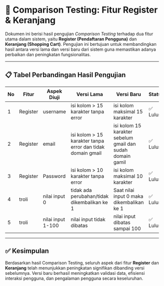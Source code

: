 # 🧪 Comparison Testing: Fitur Register & Keranjang

Dokumen ini berisi hasil pengujian *Comparison Testing* terhadap dua fitur utama dalam sistem, yaitu **Register (Pendaftaran Pengguna)** dan **Keranjang (Shopping Cart)**. Pengujian ini bertujuan untuk membandingkan hasil antara versi lama dan versi baru dari sistem guna memastikan adanya perbaikan dan peningkatan fungsionalitas.

---

## 📋 Tabel Perbandingan Hasil Pengujian

| No | Fitur     | Aspek Diuji           | Versi Lama                                      | Versi Baru                                      | Status     |
|----|-----------|------------------------|--------------------------------------------------|--------------------------------------------------|------------|
| 1  | Register  |  username              | isi kolom > 15 karakter tanpa error             | isi kolom maksimal 15 karakter                    | ✅ Lulus    |
| 2  | Register  | email                  | isi kolom > 15 karakter tanpa error dan tidak domain gmail| isi kolom 15 karakter sebelum gmail dan sudah domain gamil                  | ✅ Lulus    |
| 3  | Register  | Password               | isi kolom > 10 karakter tanpa error             | isi kolom maksimal 10 karakter                    | ✅ Lulus    |
| 4  | troli     | nilai input 0          | tidak ada perubahan/tidak dikembalikan ke 1    | Saat nilai input 0 maka dikembalikan ke 1            | ✅ Lulus    |
| 5  | troli     | nilai input 1-100      | nilai input tidak dibatas                        | nilai input dibatas sampai 100            | ✅ Lulus    |

---

## ✅ Kesimpulan

Berdasarkan hasil Comparison Testing, seluruh aspek dari fitur **Register** dan **Keranjang** telah menunjukkan peningkatan signifikan dibanding versi sebelumnya. Versi baru berhasil meningkatkan validasi data, efisiensi interaksi pengguna, dan pengalaman pengguna secara keseluruhan.

